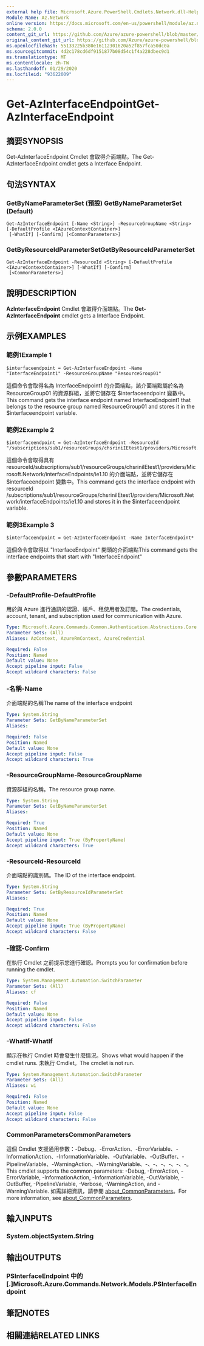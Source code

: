 ```yaml
---
external help file: Microsoft.Azure.PowerShell.Cmdlets.Network.dll-Help.xml
Module Name: Az.Network
online version: https://docs.microsoft.com/en-us/powershell/module/az.network/get-azinterfaceendpoint
schema: 2.0.0
content_git_url: https://github.com/Azure/azure-powershell/blob/master/src/Network/Network/help/Get-AzInterfaceEndpoint.md
original_content_git_url: https://github.com/Azure/azure-powershell/blob/master/src/Network/Network/help/Get-AzInterfaceEndpoint.md
ms.openlocfilehash: 55133225b380e16112301620a52f857fca50dc0a
ms.sourcegitcommit: 4d2c178cd6df9151877b08d54c1f4a228dbec9d1
ms.translationtype: MT
ms.contentlocale: zh-TW
ms.lasthandoff: 01/29/2020
ms.locfileid: "93622009"
---
```

# <span data-ttu-id="d6a22-101">Get-AzInterfaceEndpoint</span><span class="sxs-lookup"><span data-stu-id="d6a22-101">Get-AzInterfaceEndpoint</span></span>

## <span data-ttu-id="d6a22-102">摘要</span><span class="sxs-lookup"><span data-stu-id="d6a22-102">SYNOPSIS</span></span>
<span data-ttu-id="d6a22-103">Get-AzInterfaceEndpoint Cmdlet 會取得介面端點。</span><span class="sxs-lookup"><span data-stu-id="d6a22-103">The Get-AzInterfaceEndpoint cmdlet gets a Interface Endpoint.</span></span>

## <span data-ttu-id="d6a22-104">句法</span><span class="sxs-lookup"><span data-stu-id="d6a22-104">SYNTAX</span></span>

### <span data-ttu-id="d6a22-105">GetByNameParameterSet (預設) </span><span class="sxs-lookup"><span data-stu-id="d6a22-105">GetByNameParameterSet (Default)</span></span>
```
Get-AzInterfaceEndpoint [-Name <String>] -ResourceGroupName <String> [-DefaultProfile <IAzureContextContainer>]
 [-WhatIf] [-Confirm] [<CommonParameters>]
```

### <span data-ttu-id="d6a22-106">GetByResourceIdParameterSet</span><span class="sxs-lookup"><span data-stu-id="d6a22-106">GetByResourceIdParameterSet</span></span>
```
Get-AzInterfaceEndpoint -ResourceId <String> [-DefaultProfile <IAzureContextContainer>] [-WhatIf] [-Confirm]
 [<CommonParameters>]
```

## <span data-ttu-id="d6a22-107">說明</span><span class="sxs-lookup"><span data-stu-id="d6a22-107">DESCRIPTION</span></span>
<span data-ttu-id="d6a22-108">**AzInterfaceEndpoint** Cmdlet 會取得介面端點。</span><span class="sxs-lookup"><span data-stu-id="d6a22-108">The **Get-AzInterfaceEndpoint** cmdlet gets a Interface Endpoint.</span></span>

## <span data-ttu-id="d6a22-109">示例</span><span class="sxs-lookup"><span data-stu-id="d6a22-109">EXAMPLES</span></span>

### <span data-ttu-id="d6a22-110">範例1</span><span class="sxs-lookup"><span data-stu-id="d6a22-110">Example 1</span></span>
```
$interfaceendpoint = Get-AzInterfaceEndpoint -Name "InterfaceEndpoint1" -ResourceGroupName "ResourceGroup01"
```

<span data-ttu-id="d6a22-111">這個命令會取得名為 InterfaceEndpoint1 的介面端點，該介面端點屬於名為 ResourceGroup01 的資源群組，並將它儲存在 $interfaceendpoint 變數中。</span><span class="sxs-lookup"><span data-stu-id="d6a22-111">This command gets the interface endpoint named InterfaceEndpoint1 that belongs to the resource group named ResourceGroup01 and stores it in the $interfaceendpoint variable.</span></span>

### <span data-ttu-id="d6a22-112">範例2</span><span class="sxs-lookup"><span data-stu-id="d6a22-112">Example 2</span></span>
```
$interfaceendpoint = Get-AzInterfaceEndpoint -ResourceId "/subscriptions/sub1/resourceGroups/chsriniIEtest1/providers/Microsoft.Network/interfaceEndpoints/ie1.10"
```

<span data-ttu-id="d6a22-113">這個命令會取得具有 resourceId/subscriptions/sub1/resourceGroups/chsriniIEtest1/providers/Microsoft.Network/interfaceEndpoints/ie1.10 的介面端點，並將它儲存在 $interfaceendpoint 變數中。</span><span class="sxs-lookup"><span data-stu-id="d6a22-113">This command gets the interface endpoint with resourceId /subscriptions/sub1/resourceGroups/chsriniIEtest1/providers/Microsoft.Network/interfaceEndpoints/ie1.10 and stores it in the $interfaceendpoint variable.</span></span>

### <span data-ttu-id="d6a22-114">範例3</span><span class="sxs-lookup"><span data-stu-id="d6a22-114">Example 3</span></span>
```
$interfaceendpoint = Get-AzInterfaceEndpoint -Name InterfaceEndpoint*
```

<span data-ttu-id="d6a22-115">這個命令會取得以 "InterfaceEndpoint" 開頭的介面端點</span><span class="sxs-lookup"><span data-stu-id="d6a22-115">This command gets the interface endpoints that start with "InterfaceEndpoint"</span></span>

## <span data-ttu-id="d6a22-116">參數</span><span class="sxs-lookup"><span data-stu-id="d6a22-116">PARAMETERS</span></span>

### <span data-ttu-id="d6a22-117">-DefaultProfile</span><span class="sxs-lookup"><span data-stu-id="d6a22-117">-DefaultProfile</span></span>
<span data-ttu-id="d6a22-118">用於與 Azure 進行通訊的認證、帳戶、租使用者及訂閱。</span><span class="sxs-lookup"><span data-stu-id="d6a22-118">The credentials, account, tenant, and subscription used for communication with Azure.</span></span>

```yaml
Type: Microsoft.Azure.Commands.Common.Authentication.Abstractions.Core.IAzureContextContainer
Parameter Sets: (All)
Aliases: AzContext, AzureRmContext, AzureCredential

Required: False
Position: Named
Default value: None
Accept pipeline input: False
Accept wildcard characters: False
```

### <span data-ttu-id="d6a22-119">-名稱</span><span class="sxs-lookup"><span data-stu-id="d6a22-119">-Name</span></span>
<span data-ttu-id="d6a22-120">介面端點的名稱</span><span class="sxs-lookup"><span data-stu-id="d6a22-120">The name of the interface endpoint</span></span>

```yaml
Type: System.String
Parameter Sets: GetByNameParameterSet
Aliases:

Required: False
Position: Named
Default value: None
Accept pipeline input: False
Accept wildcard characters: True
```

### <span data-ttu-id="d6a22-121">-ResourceGroupName</span><span class="sxs-lookup"><span data-stu-id="d6a22-121">-ResourceGroupName</span></span>
<span data-ttu-id="d6a22-122">資源群組的名稱。</span><span class="sxs-lookup"><span data-stu-id="d6a22-122">The resource group name.</span></span>

```yaml
Type: System.String
Parameter Sets: GetByNameParameterSet
Aliases:

Required: True
Position: Named
Default value: None
Accept pipeline input: True (ByPropertyName)
Accept wildcard characters: True
```

### <span data-ttu-id="d6a22-123">-ResourceId</span><span class="sxs-lookup"><span data-stu-id="d6a22-123">-ResourceId</span></span>
<span data-ttu-id="d6a22-124">介面端點的識別碼。</span><span class="sxs-lookup"><span data-stu-id="d6a22-124">The ID of the interface endpoint.</span></span>

```yaml
Type: System.String
Parameter Sets: GetByResourceIdParameterSet
Aliases:

Required: True
Position: Named
Default value: None
Accept pipeline input: True (ByPropertyName)
Accept wildcard characters: False
```

### <span data-ttu-id="d6a22-125">-確認</span><span class="sxs-lookup"><span data-stu-id="d6a22-125">-Confirm</span></span>
<span data-ttu-id="d6a22-126">在執行 Cmdlet 之前提示您進行確認。</span><span class="sxs-lookup"><span data-stu-id="d6a22-126">Prompts you for confirmation before running the cmdlet.</span></span>

```yaml
Type: System.Management.Automation.SwitchParameter
Parameter Sets: (All)
Aliases: cf

Required: False
Position: Named
Default value: None
Accept pipeline input: False
Accept wildcard characters: False
```

### <span data-ttu-id="d6a22-127">-WhatIf</span><span class="sxs-lookup"><span data-stu-id="d6a22-127">-WhatIf</span></span>
<span data-ttu-id="d6a22-128">顯示在執行 Cmdlet 時會發生什麼情況。</span><span class="sxs-lookup"><span data-stu-id="d6a22-128">Shows what would happen if the cmdlet runs.</span></span>
<span data-ttu-id="d6a22-129">未執行 Cmdlet。</span><span class="sxs-lookup"><span data-stu-id="d6a22-129">The cmdlet is not run.</span></span>

```yaml
Type: System.Management.Automation.SwitchParameter
Parameter Sets: (All)
Aliases: wi

Required: False
Position: Named
Default value: None
Accept pipeline input: False
Accept wildcard characters: False
```

### <span data-ttu-id="d6a22-130">CommonParameters</span><span class="sxs-lookup"><span data-stu-id="d6a22-130">CommonParameters</span></span>
<span data-ttu-id="d6a22-131">這個 Cmdlet 支援通用參數：-Debug、-ErrorAction、-ErrorVariable、-InformationAction、-InformationVariable、-OutVariable、-OutBuffer、-PipelineVariable、-WarningAction、-WarningVariable、-、-、-、-、-、-。</span><span class="sxs-lookup"><span data-stu-id="d6a22-131">This cmdlet supports the common parameters: -Debug, -ErrorAction, -ErrorVariable, -InformationAction, -InformationVariable, -OutVariable, -OutBuffer, -PipelineVariable, -Verbose, -WarningAction, and -WarningVariable.</span></span> <span data-ttu-id="d6a22-132">如需詳細資訊，請參閱 [about_CommonParameters](https://go.microsoft.com/fwlink/?LinkID=113216)。</span><span class="sxs-lookup"><span data-stu-id="d6a22-132">For more information, see [about_CommonParameters](https://go.microsoft.com/fwlink/?LinkID=113216).</span></span>

## <span data-ttu-id="d6a22-133">輸入</span><span class="sxs-lookup"><span data-stu-id="d6a22-133">INPUTS</span></span>

### <span data-ttu-id="d6a22-134">System.object</span><span class="sxs-lookup"><span data-stu-id="d6a22-134">System.String</span></span>

## <span data-ttu-id="d6a22-135">輸出</span><span class="sxs-lookup"><span data-stu-id="d6a22-135">OUTPUTS</span></span>

### <span data-ttu-id="d6a22-136">PSInterfaceEndpoint 中的 [.]</span><span class="sxs-lookup"><span data-stu-id="d6a22-136">Microsoft.Azure.Commands.Network.Models.PSInterfaceEndpoint</span></span>

## <span data-ttu-id="d6a22-137">筆記</span><span class="sxs-lookup"><span data-stu-id="d6a22-137">NOTES</span></span>

## <span data-ttu-id="d6a22-138">相關連結</span><span class="sxs-lookup"><span data-stu-id="d6a22-138">RELATED LINKS</span></span>

